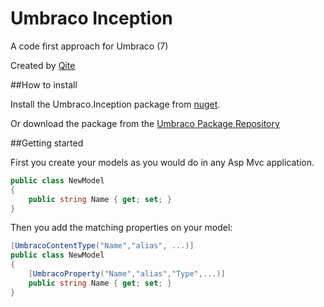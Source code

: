 Umbraco Inception
=================

A code first approach for Umbraco (7)

Created by [Qite]("http://qite.be" "Qite Intelligent IT")

##How to install

Install the Umbraco.Inception package from [nuget](http://www.nuget.org/packages/Umbraco.Inception/).

Or download the package from the [Umbraco Package Repository](http://our.umbraco.org/projects/developer-tools/umbraco-inception)

##Getting started

First you create your models as you would do in any Asp Mvc application.

```csharp
public class NewModel
{
    public string Name { get; set; }
}
```

Then you add the matching properties on your model:

```csharp
[UmbracoContentType("Name","alias", ...)]
public class NewModel
{
    [UmbracoProperty("Name","alias","Type",...)]
    public string Name { get; set; }
}
```
